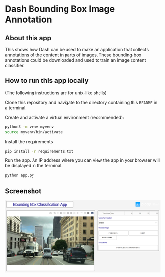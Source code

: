 # Dash Bounding Box Image Annotation

## About this app

This shows how Dash can be used to make an application that collects annotations
of the content in parts of images. These bounding-box annotations could be
downloaded and used to train an image content classifier.

## How to run this app locally

(The following instructions are for unix-like shells)

Clone this repository and navigate to the directory containing this `README` in
a terminal.

Create and activate a virtual environment (recommended):

```bash
python3 -m venv myvenv
source myvenv/bin/activate
```

Install the requirements

```bash
pip install -r requirements.txt
```

Run the app. An IP address where you can view the app in your browser will be
displayed in the terminal.

```bash
python app.py
```

## Screenshot

![Screenshot of app](assets/screenshot.png)
